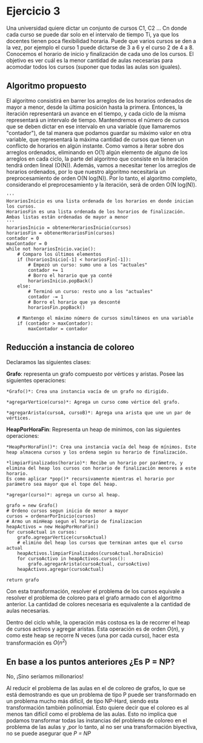 # Ejercicio 3

Una universidad quiere dictar un conjunto de cursos C1, C2 … Cn donde cada curso se puede dar solo en el intervalo de tiempo Ti, ya que los docentes tienen poca flexibilidad horaria.
Puede que varios cursos se den a la vez, por ejemplo el curso 1 puede dictarse de 3 a 6 y el curso 2 de 4 a 8.
Conocemos el horario de inicio y finalización de cada uno de los cursos.
El objetivo es ver cuál es la menor cantidad de aulas necesarias para acomodar todos los cursos (suponer que todas las aulas son iguales).


## Algoritmo propuesto

El algoritmo consistirá en barrer los arreglos de los horarios ordenados de mayor a menor, desde la última posición hasta la primera. Entonces, la iteración representará un avance en el tiempo, y cada ciclo de la misma representará un intervalo de tiempo.
Mantendremos el número de cursos que se deben dictar en ese intervalo en una variable (que llamaremos "contador"), de tal manera que podamos guardar su máximo valor en otra variable, que representará la máxima cantidad de cursos que tienen un conflicto de horarios en algún instante.
Como vamos a iterar sobre dos arreglos ordenados, eliminando en O(1) algún elemento de alguno de los arreglos en cada ciclo, la parte del algoritmo que consiste en la iteración tendrá orden lineal (O(N)).
Además, vamos a necesitar tener los arreglos de horarios ordenados, por lo que nuestro algoritmo necesitaría un preprocesamiento de orden O(N log(N)).
Por lo tanto, el algoritmo completo, considerando el preprocesamiento y la iteración, será de orden O(N log(N)).

~~~{.python}
'''
HorariosInicio es una lista ordenada de los horarios en donde inician los cursos.
HorariosFin es una lista ordenada de los horarios de finalización.
Ambas listas están ordenadas de mayor a menor
'''
horariosInicio = obtenerHorariosInicio(cursos)
horariosFin = obtenerHorariosFin(cursos)
contador = 0
maxContador = 0
while not horariosInicio.vacio():
    # Comparo los últimos elementos
    if (horariosInicio[-1] < horariosFin[-1]):
        # Empezó un curso: sumo uno a los "actuales"
        contador += 1
        # Borro el horario que ya conté
        horariosInicio.popBack()
    else:
        # Terminó un curso: resto uno a los "actuales"
        contador -= 1
        # Borro el horario que ya desconté
        horariosFin.popBack()

    # Mantengo el máximo número de cursos simultáneos en una variable
    if (contador > maxContador):
        maxContador = contador
~~~


## Reducción a instancia de coloreo

Declaramos las siguientes clases:

**Grafo**: representa un grafo compuesto por vértices y aristas. Posee las siguientes operaciones:

    *Grafo()*: Crea una instancia vacía de un grafo no dirigido.

    *agregarVertice(curso)*: Agrega un curso como vértice del grafo.

    *agregarArista(cursoA, cursoB)*: Agrega una arista que une un par de vértices.

**HeapPorHoraFin**: Representa un heap de minimos, con las siguientes operaciones:

    *HeapPorHoraFin()*: Crea una instancia vacía del heap de mínimos. Este heap almacena cursos y los ordena según su horario de finalización.

    *limpiarFinalizados(horario)*: Recibe un horario por parámetro, y elimina del heap los cursos con horario de finalización menores a este horario.
    Es como aplicar *pop()* recursivamente mientras el horario por parámetro sea mayor que el tope del heap.

    *agregar(curso)*: agrega un curso al heap.

~~~{.python}
grafo = new Grafo()
# Ordeno cursos segun inicio de menor a mayor
cursos = ordenarPorInicio(cursos)
# Armo un minHeap segun el horario de finalizacion
heapActivos = new HeapPorHoraFin()
for cursoActual in cursos:
    grafo.agregarVertice(cursoActual)
    # elimino del heap los cursos que terminan antes que el curso actual
    heapActivos.limpiarFinalizados(cursoActual.horaInicio)
    for cursoActivo in heapActivos.cursos():
        grafo.agregarArista(cursoActual, cursoActivo)
    heapActivos.agregar(cursoActual)

return grafo
~~~

Con esta transformación, resolver el problema de los cursos equivale a resolver el problema de coloreo para el grafo armado con el algoritmo anterior. La cantidad de colores necesaria es equivalente a la cantidad de aulas necesarias.

Dentro del ciclo while, la operación más costosa es la de recorrer el heap de cursos activos y agregar aristas. Esta operación es de orden $O(n)$, y como este heap se recorre N veces (una por cada curso), hacer esta transformación es $O(n^2)$


## En base a los puntos anteriores ¿Es P = NP?

No, ¡Sino seríamos millonarios!

Al reducir el problema de las aulas en el de coloreo de grafos, lo que se está demostrando es que un problema de tipo P puede ser transformado en un problema mucho más dificil, de tipo NP-Hard, siendo esta transformación también polinomial. Esto quiere decir que el coloreo es al menos tan difícil como el problema de las aulas.
Esto no implica que podamos transformar todas las instancias del problema de coloreo en el problema de las aulas y ,por lo tanto, al no ser una transformación biyectiva, no se puede asegurar que *P = NP*
